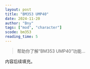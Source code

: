 ```yaml
---
layout: post
title: "BM353 UMP40"
date: 2024-11-20
author: "Bny"
tags: ["mod", "character"]
scode: bm353
reading_time: 5
---
```


> 帮助你了解“BM353 UMP40”功能...

内容后续填充。
